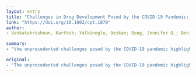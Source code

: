 ```yaml
---
layout: entry
title: "Challenges in Drug Development Posed by the COVID-19 Pandemic: An Opportunity for Clinical Pharmacology"
link: "https://doi.org/10.1002/cpt.1879"
author:
- Venkatakrishnan, Karthik; Yalkinoglu, Oezkan; Dong, Jennifer Q.; Benincosa, Lisa J.

summary:
- "the unprecedented challenges posed by the COVID-19 pandemic highlight the urgency for applying clinical pharmacology and model-informed drug development in clinical trials. We have a responsibility for adaptive evidence synthesis with a Totality of Evidence mindset in this race against time across biomedical research, clinical practice, drug development and regulation. The unprecedented challenges highlighted the urgent need for maximizing value of information from impacted non-COVID19 trials, he said. More than ever, we have an adaptive evidence-based pandemie highlighted the urgency of the COVID-19 pandesmic highlights the urgency.."

original:
- "The unprecedented challenges posed by the COVID-19 pandemic highlight the urgency for applying clinical pharmacology and model-informed drug development in (i) dosage optimization for COVID-19 therapies, (ii) approaching therapeutic dilemmas in clinical trial settings, and (iii) maximizing value of information from impacted non-COVID-19 trials. More than ever, we have a responsibility for adaptive evidence synthesis with a Totality of Evidence mindset in this race against time across biomedical research, clinical practice, drug development and regulation."
---
```


